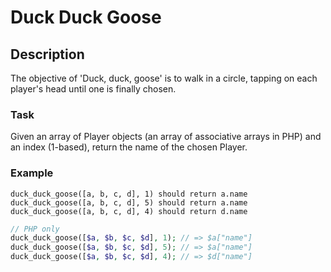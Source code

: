 # Duck Duck Goose

## Description

The objective of 'Duck, duck, goose' is to walk in a circle, tapping on each player's head until one is finally chosen. 

### Task

Given an array of Player objects (an array of associative arrays in PHP) and an index (1-based), return the name of the chosen Player. 

### Example

`duck_duck_goose([a, b, c, d], 1) should return a.name` `duck_duck_goose([a, b, c, d], 5) should return a.name` `duck_duck_goose([a, b, c, d], 4) should return d.name`

```php
// PHP only
duck_duck_goose([$a, $b, $c, $d], 1); // => $a["name"]
duck_duck_goose([$a, $b, $c, $d], 5); // => $a["name"]
duck_duck_goose([$a, $b, $c, $d], 4); // => $d["name"]
```